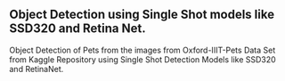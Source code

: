## Object Detection using Single Shot models like SSD320 and Retina Net.
Object Detection of Pets from the images from Oxford-IIIT-Pets Data Set from Kaggle Repository using Single Shot Detection Models like SSD320 and RetinaNet. 
